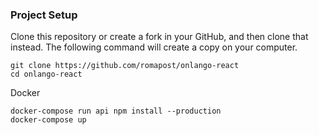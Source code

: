 ### Project Setup

Clone this repository or create a fork in your GitHub, and then clone that instead. The following command will create a copy on your computer.

```
git clone https://github.com/romapost/onlango-react
cd onlango-react
```
Docker
```
docker-compose run api npm install --production
docker-compose up
```
